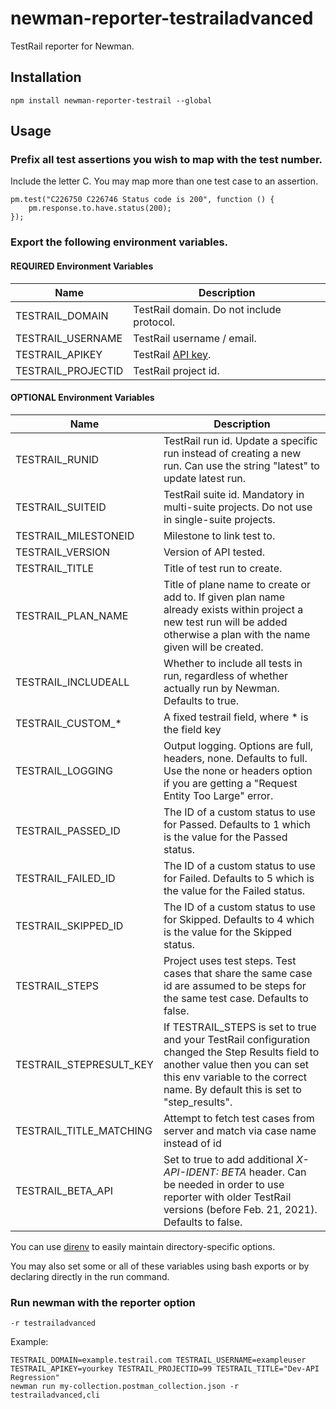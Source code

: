 # newman-reporter-testrailadvanced

TestRail reporter for Newman.

## Installation

`npm install newman-reporter-testrail --global`

## Usage

### Prefix all test assertions you wish to map with the test number.
Include the letter C. You may map more than one test case to an assertion.
```
pm.test("C226750 C226746 Status code is 200", function () {
    pm.response.to.have.status(200);
});
```

### Export the following environment variables.

#### REQUIRED Environment Variables

| Name | Description |
| --- | --- |
| TESTRAIL_DOMAIN | TestRail domain.  Do not include protocol. |
| TESTRAIL_USERNAME | TestRail username / email. |
| TESTRAIL_APIKEY | TestRail [API key](http://docs.gurock.com/testrail-api2/accessing#username_and_api_key). |
| TESTRAIL_PROJECTID | TestRail project id. |

#### OPTIONAL Environment Variables
| Name                    | Description                                                                                                                                                                                                         |
|-------------------------|---------------------------------------------------------------------------------------------------------------------------------------------------------------------------------------------------------------------|
| TESTRAIL_RUNID          | TestRail run id.  Update a specific run instead of creating a new run.  Can use the string "latest" to update latest run.                                                                                           |
| TESTRAIL_SUITEID        | TestRail suite id.  Mandatory in multi-suite projects.  Do not use in single-suite projects.                                                                                                                        |
| TESTRAIL_MILESTONEID    | Milestone to link test to.                                                                                                                                                                                          |
| TESTRAIL_VERSION        | Version of API tested.                                                                                                                                                                                              |
| TESTRAIL_TITLE          | Title of test run to create.                                                                                                                                                                                        |
| TESTRAIL_PLAN_NAME          | Title of plane name to create or add to. If given plan name already exists within project a new test run will be added otherwise a plan with the name given will be created.    |                
| TESTRAIL_INCLUDEALL     | Whether to include all tests in run, regardless of whether actually run by Newman.  Defaults to true.                                                                                                               |
| TESTRAIL_CUSTOM_*       | A fixed testrail field, where * is the field key                                                                                                                                                                    |
| TESTRAIL_LOGGING        | Output logging.  Options are full, headers, none.  Defaults to full.  Use the none or headers option if you are getting a "Request Entity Too Large" error.                                                         |
| TESTRAIL_PASSED_ID      | The ID of a custom status to use for Passed.  Defaults to 1 which is the value for the Passed status.                                                                                                               |
| TESTRAIL_FAILED_ID      | The ID of a custom status to use for Failed.  Defaults to 5 which is the value for the Failed status.                                                                                                               |
| TESTRAIL_SKIPPED_ID     | The ID of a custom status to use for Skipped.  Defaults to 4 which is the value for the Skipped status.                                                                                                             |
| TESTRAIL_STEPS          | Project uses test steps.  Test cases that share the same case id are assumed to be steps for the same test case.  Defaults to false.                                                                                |
| TESTRAIL_STEPRESULT_KEY | If TESTRAIL_STEPS is set to true and your TestRail configuration changed the Step Results field to another value then you can set this env variable to the correct name.  By default this is set to "step_results". |
| TESTRAIL_TITLE_MATCHING | Attempt to fetch test cases from server and match via case name instead of id                                                                                                                                       |
| TESTRAIL_BETA_API       | Set to true to add additional *X-API-IDENT: BETA* header. Can be needed in order to use reporter with older TestRail versions (before Feb. 21, 2021). Defaults to false.                                            |

You can use [direnv](https://github.com/direnv/direnv) to easily maintain directory-specific options.

You may also set some or all of these variables using bash exports or by declaring directly in the run command.

### Run newman with the reporter option

`-r testrailadvanced`

Example:

```
TESTRAIL_DOMAIN=example.testrail.com TESTRAIL_USERNAME=exampleuser 
TESTRAIL_APIKEY=yourkey TESTRAIL_PROJECTID=99 TESTRAIL_TITLE="Dev-API Regression" 
newman run my-collection.postman_collection.json -r testrailadvanced,cli
```